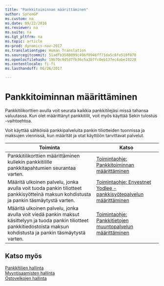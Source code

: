 ```yaml
---
title: "Pankkitoiminnan määrittäminen"
author: SorenGP
ms.custom: na
ms.date: 09/22/2016
ms.reviewer: na
ms.suite: na
ms.tgt_pltfrm: na
ms.topic: article
ms-prod: dynamics-nav-2017
ms.translationtype: Human Translation
ms.sourcegitcommit: 51adfb3588099c496f0946ff71da5c6fe518f070
ms.openlocfilehash: 19b70c9d5d7fb36c5a3b7fc0eb137ec4abe19228
ms.contentlocale: fi-fi
ms.lasthandoff: 06/26/2017

---
```


# <a name="set-up-banking"></a>Pankkitoiminnan määrittäminen

Pankkitilikorttien avulla voit seurata kaikkia pankkitilejäsi missä tahansa valuutassa. Kun olet määrittänyt pankkitilit, voit myös käyttää Sekin tulostus -vaihtoehtoa.

Voit käyttää sähköisiä pankkipalveluita pankin tiliotteiden tuonnissa ja maksujen viennissä, kun määrität ja otat käyttöön tarvittavat palvelut.

|Toiminta |Katso |
|---|----|
|Pankkitilikorttien määrittäminen kullekin pankkitilille pankkitapahtumien seurantaa varten.|[Toimintaohje: Pankkitoiminnan määrittäminen](bank-how-setup-bank-accounts.md)|
|Määritä ulkoinen palvelu, jonka avulla voit tuoda pankin tiliotteet pankkisyötteinä maksun kohdistusta ja pankin täsmäytystä varten.|[Toimintaohje: Envestnet Yodlee -pankkisyötepalvelun määrittäminen](bank-how-setup-bank-statement-service.md)|
|Määritä ulkoinen palvelu, jonka avulla voit viedä pankin maksut käsittelyyn ja tuoda pankin tiliotteet pankkitiedostoista maksun kohdistusta ja pankin täsmäytystä varten.|[Toimintaohje: Pankkitietojen muuntopalvelun määrittäminen](bank-how-setup-bank-data-conversion-service.md)|

## <a name="see-also"></a>Katso myös
[Pankkitilien hallinta](bank-manage-bank-accounts.md)  
[Myyntisaamisten hallinta](receivables-manage-receivables.md)  
[Ostovelkojen hallinta](payables-manage-payables.md)

